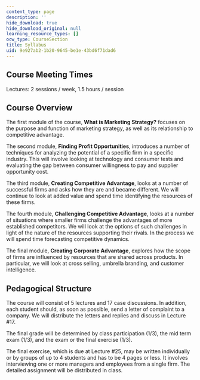 ```yaml
---
content_type: page
description: ''
hide_download: true
hide_download_original: null
learning_resource_types: []
ocw_type: CourseSection
title: Syllabus
uid: 9e927ab2-1b20-9645-be1e-43bd6f71dad6
---
```


Course Meeting Times
--------------------

Lectures: 2 sessions / week, 1.5 hours / session

Course Overview
---------------

The first module of the course, **What is Marketing Strategy?** focuses on the purpose and function of marketing strategy, as well as its relationship to competitive advantage.

The second module, **Finding Profit Opportunities**, introduces a number of techniques for analyzing the potential of a specific firm in a specific industry. This will involve looking at technology and consumer tests and evaluating the gap between consumer willingness to pay and supplier opportunity cost.

The third module, **Creating Competitive Advantage**, looks at a number of successful firms and asks how they are and became different. We will continue to look at added value and spend time identifying the resources of these firms.

The fourth module, **Challenging Competitive Advantage**, looks at a number of situations where smaller firms challenge the advantages of more established competitors. We will look at the options of such challenges in light of the nature of the resources supporting their rivals. In the process we will spend time forecasting competitive dynamics.

The final module, **Creating Corporate Advantage**, explores how the scope of firms are influenced by resources that are shared across products. In particular, we will look at cross selling, umbrella branding, and customer intelligence.

Pedagogical Structure
---------------------

The course will consist of 5 lectures and 17 case discussions. In addition, each student should, as soon as possible, send a letter of complaint to a company. We will distribute the letters and replies and discuss in Lecture #17.

The final grade will be determined by class participation (1/3), the mid term exam (1/3), and the exam or the final exercise (1/3).

The final exercise, which is due at Lecture #25, may be written individually or by groups of up to 4 students and has to be 4 pages or less. It involves interviewing one or more managers and employees from a single firm. The detailed assignment will be distributed in class.